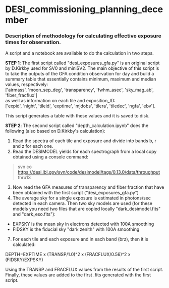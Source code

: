 # DESI_commissioning_planning_december
### Description of methodology for calculating effective exposure times for observation.   

A script and a notebook are available to do the calculation in two steps.  

**STEP 1**: The first script called "desi_exposures_gfa.py" is an original script by D.Kirkby used for SV0 and miniSV2. The main objective of this script is to take the outputs of the GFA condition observation for day and build a summary table that essentially contains minimum, maximum and median values, respectively:  
['airmass', 'moon_sep_deg', 'transparency', 'fwhm_asec', 'sky_mag_ab', 'fiber_fracflux']  
as well as information on each tile and exposition_ID:  
['expid', 'night', 'tileid', 'exptime', 'mjdobs', 'tilera', 'tiledec', 'ngfa', 'ebv'].

This script generates a table with these values and it is saved to disk.  

**STEP 2**: The second script called "depth_calculation.ipynb" does the following (also based on D.Kirkby's calculation):      

1. Read the spectra of each tile and exposure and divide into bands b, r and z for each one.     
2. Read the DESIMODEL yields for each spectrograph from a local copy obtained using a console command:        
> svn co https://desi.lbl.gov/svn/code/desimodel/tags/0.13.0/data/throughput thru13
3. Now read the GFA measures of transparency and fiber fraction that have been obtained with the first script (“desi_exposures_gfa.py”)     
4. The average sky for a single exposure is estimated in photons/sec detected in each camera. Then two sky models are used (for these models you need two files that are copied locally "dark_desimodel.fits" and "dark_eso.fits"):     
- EXPSKY is the mean sky in electrons detected with 100A smoothing     
- FIDSKY is the fiducial sky "dark zenith" with 100A smoothing     
7. For each tile and each exposure and in each band (brz), then it is calculated:

DEPTH=EXPTIME x (TRANSP/1.0)^2 x (FRACFLUX/0.56)^2 x (FIDSKY/EXPSKY)

Using the TRANSP and FRACFLUX values from the results of the first script. Finally, these values are added to the first .fits generated with the first script.
